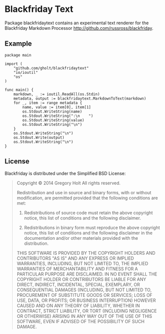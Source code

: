 Blackfriday Text
================

Package blackfridaytext contains an experimental text renderer for the
Blackfriday Markdown Processor http://github.com/russross/blackfriday.

Example
-------

    package main

    import (
        "github.com/gholt/blackfridaytext"
        "io/ioutil"
        "os"
    )

    func main() {
        markdown, _ := ioutil.ReadAll(os.Stdin)
        metadata, output := blackfridaytext.MarkdownToText(markdown)
        for _, item := range metadata {
            name, value := item[0], item[1]
            os.Stdout.WriteString(name)
            os.Stdout.WriteString(":\n    ")
            os.Stdout.WriteString(value)
            os.Stdout.WriteString("\n")
        }
        os.Stdout.WriteString("\n")
        os.Stdout.Write(output)
        os.Stdout.WriteString("\n")
    }


License
-------

Blackfriday is distributed under the Simplified BSD License:

> Copyright © 2014 Gregory Holt
> All rights reserved.
> 
> Redistribution and use in source and binary forms, with or without
> modification, are permitted provided that the following conditions
> are met:
> 
> 1.  Redistributions of source code must retain the above copyright
>     notice, this list of conditions and the following disclaimer.
> 
> 2.  Redistributions in binary form must reproduce the above
>     copyright notice, this list of conditions and the following
>     disclaimer in the documentation and/or other materials provided with
>     the distribution.
> 
> THIS SOFTWARE IS PROVIDED BY THE COPYRIGHT HOLDERS AND CONTRIBUTORS
> "AS IS" AND ANY EXPRESS OR IMPLIED WARRANTIES, INCLUDING, BUT NOT
> LIMITED TO, THE IMPLIED WARRANTIES OF MERCHANTABILITY AND FITNESS
> FOR A PARTICULAR PURPOSE ARE DISCLAIMED. IN NO EVENT SHALL THE
> COPYRIGHT HOLDER OR CONTRIBUTORS BE LIABLE FOR ANY DIRECT, INDIRECT,
> INCIDENTAL, SPECIAL, EXEMPLARY, OR CONSEQUENTIAL DAMAGES (INCLUDING,
> BUT NOT LIMITED TO, PROCUREMENT OF SUBSTITUTE GOODS OR SERVICES;
> LOSS OF USE, DATA, OR PROFITS; OR BUSINESS INTERRUPTION) HOWEVER
> CAUSED AND ON ANY THEORY OF LIABILITY, WHETHER IN CONTRACT, STRICT
> LIABILITY, OR TORT (INCLUDING NEGLIGENCE OR OTHERWISE) ARISING IN
> ANY WAY OUT OF THE USE OF THIS SOFTWARE, EVEN IF ADVISED OF THE
> POSSIBILITY OF SUCH DAMAGE.
